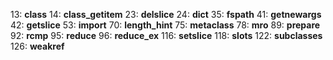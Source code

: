 13: __class__
14: __class_getitem__
23: __delslice__
24: __dict__
35: __fspath__
41: __getnewargs__
42: __getslice__
53: __import__
70: __length_hint__
75: __metaclass__
78: __mro__
89: __prepare__
92: __rcmp__
95: __reduce__
96: __reduce_ex__
116: __setslice__
118: __slots__
122: __subclasses__
126: __weakref__
